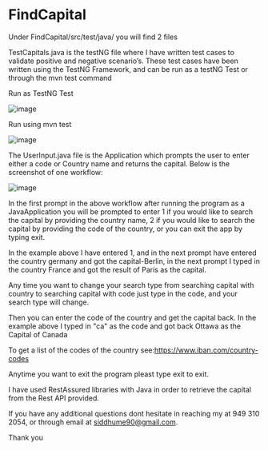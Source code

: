 # FindCapital


Under FindCapital/src/test/java/ you will find 2 files

TestCapitals.java is the testNG file where I have written test cases to validate positive and negative scenario’s.
These test cases have been written using the TestNG Framework, and can be run as a testNG Test or through the mvn test command 

Run as TestNG Test

![image](https://user-images.githubusercontent.com/66041042/83098343-33d29f00-a05f-11ea-9a6b-c00a80c067cd.png)


Run using mvn test

![image](https://user-images.githubusercontent.com/66041042/83098542-d559f080-a05f-11ea-8d32-d41671c97595.png)


The UserInput.java file is the Application which prompts the user to enter either a code or Country name and returns the capital. Below is the screenshot of one workflow:

![image](https://user-images.githubusercontent.com/66041042/83098893-a4c68680-a060-11ea-9b4f-e4235cfc4e89.png)

In the first prompt in the above workflow after running the program as a JavaApplication you will be prompted to enter 1 if you would like to search the capital by providing the country name, 2 if you would like to search the capital by providing the code of the country, or you can exit the app by typing exit.

In the example above I have entered 1, and in the next prompt have entered the country germany and got the capital-Berlin, in the next prompt I typed in the country France and got the result of Paris as the capital.

Any time you want to change your search type from searching capital with country to searching capital with code just type in the code, and your search type will change.

Then you can enter the code of the country and get the capital back. In the example above I typed in "ca" as the code and got back Ottawa as the Capital of Canada

To get a list of the codes of the country see:https://www.iban.com/country-codes

Anytime you want to exit the program pleast type exit to exit.

I have used RestAssured libraries with Java in order to retrieve the capital from the Rest API provided.

If you have any additional questions dont hesitate in reaching my at 949 310 2054, or through email at siddhume90@gmail.com.

Thank you




